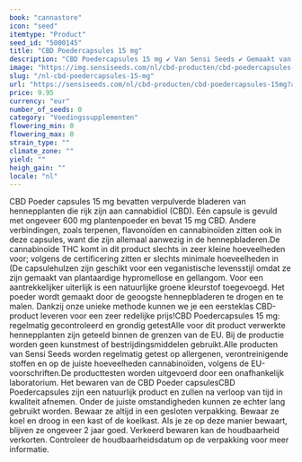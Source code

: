 ```yaml
---
book: "cannastore"
icon: "seed"
itemtype: "Product"
seed_id: "5000145"
title: "CBD Poedercapsules 15 mg"
description: "CBD Poedercapsules 15 mg ✔ Van Sensi Seeds ✔ Gemaakt van in de EU geteelde hennep ✔ Zuivere plantenbladeren ✔ Voor veganistische levensstijlen."
image: "https://img.sensiseeds.com/nl/cbd-producten/cbd-poedercapsules-15mg-image.png"
slug: "/nl-cbd-poedercapsules-15-mg"
url: "https://sensiseeds.com/nl/cbd-producten/cbd-poedercapsules-15mg?a_aid=cannastore"
price: 9.95
currency: "eur"
number_of_seeds: 0
category: "Voedingssupplementen"
flowering_min: 0
flowering_max: 0
strain_type: ""
climate_zone: ""
yield: ""
heigh_gain: ""
locale: "nl"
---
```

CBD Poeder capsules 15 mg bevatten verpulverde bladeren van hennepplanten die rijk zijn aan cannabidiol (CBD). Eén capsule is gevuld met ongeveer 600 mg plantenpoeder en bevat 15 mg CBD. Andere verbindingen, zoals terpenen, flavonoïden en cannabinoïden zitten ook in deze capsules, want die zijn allemaal aanwezig in de hennepbladeren.De cannabinoïde THC komt in dit product slechts in zeer kleine hoeveelheden voor; volgens de certificering zitten er slechts minimale hoeveelheden in (De capsulehulzen zijn geschikt voor een veganistische levensstijl omdat ze zijn gemaakt van plantaardige hypromellose en gellangom. Voor een aantrekkelijker uiterlijk is een natuurlijke groene kleurstof toegevoegd. Het poeder wordt gemaakt door de geoogste hennepbladeren te drogen en te malen. Dankzij onze unieke methode kunnen we je een eersteklas CBD-product leveren voor een zeer redelijke prijs!CBD Poedercapsules 15 mg: regelmatig gecontroleerd en grondig getestAlle voor dit product verwerkte hennepplanten zijn geteeld binnen de grenzen van de EU. Bij de productie worden geen kunstmest of bestrijdingsmiddelen gebruikt.Alle producten van Sensi Seeds worden regelmatig getest op allergenen, verontreinigende stoffen en op de juiste hoeveelheden cannabinoïden, volgens de EU-voorschriften.De producttesten worden uitgevoerd door een onafhankelijk laboratorium. Het bewaren van de CBD Poeder capsulesCBD Poedercapsules zijn een natuurlijk product en zullen na verloop van tijd in kwaliteit afnemen. Onder de juiste omstandigheden kunnen ze echter lang gebruikt worden. Bewaar ze altijd in een gesloten verpakking. Bewaar ze koel en droog in een kast of de koelkast. Als je ze op deze manier bewaart, blijven ze ongeveer 2 jaar goed. Verkeerd bewaren kan de houdbaarheid verkorten. Controleer de houdbaarheidsdatum op de verpakking voor meer informatie.
